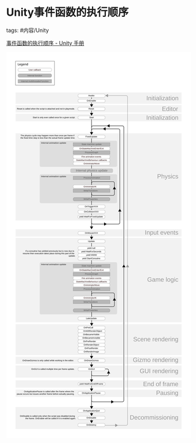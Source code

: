 # Unity事件函数的执行顺序

tags: #内容/Unity 


[事件函数的执行顺序 - Unity 手册](https://docs.unity.cn/cn/current/Manual/ExecutionOrder.html)

![monobehaviour_flowchart](事件函数的执行顺序.assets/monobehaviour_flowchart.svg)
